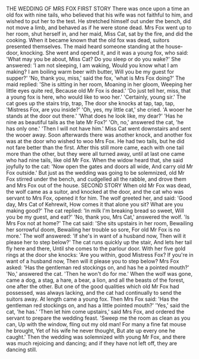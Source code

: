 THE WEDDING OF MRS FOX
FIRST
STORY
There
was
once
upon
a
time
an
old
fox
with
nine
tails,
who
believed
that
his
wife
was
not
faithful
to
him,
and
wished
to
put
her
to
the
test.
He
stretched
himself
out
under
the
bench,
did
not
move
a
limb,
and
behaved
as
if
he
were
stone
dead.
Mrs
Fox
went
up
to
her
room,
shut
herself
in,
and
her
maid,
Miss
Cat,
sat
by
the
fire,
and
did
the
cooking.
When
it
became
known
that
the
old
fox
was
dead,
suitors
presented
themselves.
The
maid
heard
someone
standing
at
the
house-door,
knocking.
She
went
and
opened
it,
and
it
was
a
young
fox,
who
said:
'What
may
you
be
about,
Miss
Cat?
Do
you
sleep
or
do
you
wake?'
She
answered:
'I
am
not
sleeping,
I
am
waking,
Would
you
know
what
I
am
making?
I
am
boiling
warm
beer
with
butter,
Will
you
be
my
guest
for
supper?'
'No,
thank
you,
miss,'
said
the
fox,
'what
is
Mrs
Fox
doing?'
The
maid
replied:
'She
is
sitting
in
her
room,
Moaning
in
her
gloom,
Weeping
her
little
eyes
quite
red,
Because
old
Mr
Fox
is
dead.'
'Do
just
tell
her,
miss,
that
a
young
fox
is
here,
who
would
like
to
woo
her.'
'Certainly,
young
sir.'
The
cat
goes
up
the
stairs
trip,
trap,
The
door
she
knocks
at
tap,
tap,
tap,
'Mistress
Fox,
are
you
inside?'
'Oh,
yes,
my
little
cat,'
she
cried.
'A
wooer
he
stands
at
the
door
out
there.'
'What
does
he
look
like,
my
dear?'
'Has
he
nine
as
beautiful
tails
as
the
late
Mr
Fox?'
'Oh,
no,'
answered
the
cat,
'he
has
only
one.'
'Then
I
will
not
have
him.'
Miss
Cat
went
downstairs
and
sent
the
wooer
away.
Soon
afterwards
there
was
another
knock,
and
another
fox
was
at
the
door
who
wished
to
woo
Mrs
Fox.
He
had
two
tails,
but
he
did
not
fare
better
than
the
first.
After
this
still
more
came,
each
with
one
tail
more
than
the
other,
but
they
were
all
turned
away,
until
at
last
one
came
who
had
nine
tails,
like
old
Mr
Fox.
When
the
widow
heard
that,
she
said
joyfully
to
the
cat:
'Now
open
the
gates
and
doors
all
wide,
And
carry
old
Mr
Fox
outside.'
But
just
as
the
wedding
was
going
to
be
solemnized,
old
Mr
Fox
stirred
under
the
bench,
and
cudgelled
all
the
rabble,
and
drove
them
and
Mrs
Fox
out
of
the
house.
SECOND
STORY
When
old
Mr
Fox
was
dead,
the
wolf
came
as
a
suitor,
and
knocked
at
the
door,
and
the
cat
who
was
servant
to
Mrs
Fox,
opened
it
for
him.
The
wolf
greeted
her,
and
said:
'Good
day,
Mrs
Cat
of
Kehrewit,
How
comes
it
that
alone
you
sit?
What
are
you
making
good?'
The
cat
replied:
'In
milk
I'm
breaking
bread
so
sweet,
Will
you
be
my
guest,
and
eat?'
'No,
thank
you,
Mrs
Cat,'
answered
the
wolf.
'Is
Mrs
Fox
not
at
home?'
The
cat
said:
'She
sits
upstairs
in
her
room,
Bewailing
her
sorrowful
doom,
Bewailing
her
trouble
so
sore,
For
old
Mr
Fox
is
no
more.'
The
wolf
answered:
'If
she's
in
want
of
a
husband
now,
Then
will
it
please
her
to
step
below?'
The
cat
runs
quickly
up
the
stair,
And
lets
her
tail
fly
here
and
there,
Until
she
comes
to
the
parlour
door.
With
her
five
gold
rings
at
the
door
she
knocks:
'Are
you
within,
good
Mistress
Fox?
If
you're
in
want
of
a
husband
now,
Then
will
it
please
you
to
step
below?
Mrs
Fox
asked:
'Has
the
gentleman
red
stockings
on,
and
has
he
a
pointed
mouth?'
'No,'
answered
the
cat.
'Then
he
won't
do
for
me.'
When
the
wolf
was
gone,
came
a
dog,
a
stag,
a
hare,
a
bear,
a
lion,
and
all
the
beasts
of
the
forest,
one
after
the
other.
But
one
of
the
good
qualities
which
old
Mr
Fox
had
possessed,
was
always
lacking,
and
the
cat
had
continually
to
send
the
suitors
away.
At
length
came
a
young
fox.
Then
Mrs
Fox
said:
'Has
the
gentleman
red
stockings
on,
and
has
a
little
pointed
mouth?'
'Yes,'
said
the
cat,
'he
has.'
'Then
let
him
come
upstairs,'
said
Mrs
Fox,
and
ordered
the
servant
to
prepare
the
wedding
feast.
'Sweep
me
the
room
as
clean
as
you
can,
Up
with
the
window,
fling
out
my
old
man!
For
many
a
fine
fat
mouse
he
brought,
Yet
of
his
wife
he
never
thought,
But
ate
up
every
one
he
caught.'
Then
the
wedding
was
solemnized
with
young
Mr
Fox,
and
there
was
much
rejoicing
and
dancing;
and
if
they
have
not
left
off,
they
are
dancing
still.
